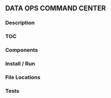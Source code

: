 ## DATA OPS COMMAND CENTER

### Description

### TOC

### Components

### Install / Run

### File Locations

### Tests